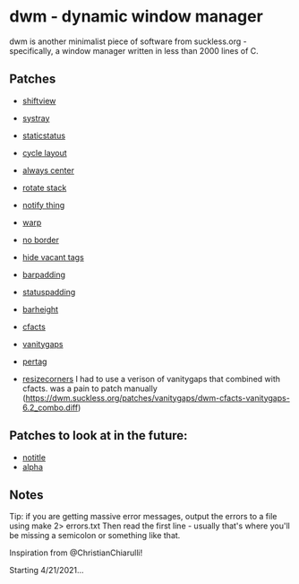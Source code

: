 # dwm - dynamic window manager

dwm is another minimalist piece of software from suckless.org - specifically, a window manager written in less than 2000 lines of C.

## Patches

- [shiftview](https://lists.suckless.org/dev/1104/7590.html)
- [systray](https://dwm.suckless.org/patches/systray/)
- [staticstatus](https://dwm.suckless.org/patches/staticstatus/)
- [cycle layout](https://dwm.suckless.org/patches/cyclelayouts/)
- [always center](https://dwm.suckless.org/patches/alwayscenter/)
- [rotate stack](https://dwm.suckless.org/patches/rotatestack/)
- [notify thing](https://dwm.suckless.org/patches/focusonnetactive/)
- [warp](https://dwm.suckless.org/patches/warp/)
- [no border](https://dwm.suckless.org/patches/noborder/)

- [hide vacant tags](https://dwm.suckless.org/patches/hide_vacant_tags/)
- [barpadding](https://dwm.suckless.org/patches/barpadding/)
- [statuspadding](https://dwm.suckless.org/patches/statuspadding/)
- [barheight](https://dwm.suckless.org/patches/bar_height/)
- [cfacts](https://dwm.suckless.org/patches/cfacts/)
- [vanitygaps](https://dwm.suckless.org/patches/vanitygaps/)
- [pertag](https://dwm.suckless.org/patches/pertag/)
- [resizecorners](https://dwm.suckless.org/patches/resizecorners/)
I had to use a verison of vanitygaps that combined with cfacts. was a pain to patch manually (https://dwm.suckless.org/patches/vanitygaps/dwm-cfacts-vanitygaps-6.2_combo.diff) 

## Patches to look at in the future:

- [notitle](https://dwm.suckless.org/patches/notitle/)
- [alpha](https://dwm.suckless.org/patches/alpha/)

## Notes

Tip: if you are getting massive error messages, output the errors to a file using
make 2> errors.txt
Then read the first line - usually that's where you'll be missing a semicolon or something like that.


Inspiration from @ChristianChiarulli!

Starting 4/21/2021...

